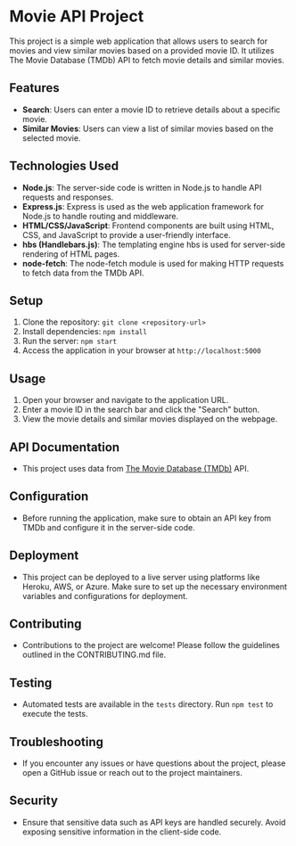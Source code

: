# Movie API Project

This project is a simple web application that allows users to search for movies and view similar movies based on a provided movie ID. It utilizes The Movie Database (TMDb) API to fetch movie details and similar movies.

## Features

- **Search**: Users can enter a movie ID to retrieve details about a specific movie.
- **Similar Movies**: Users can view a list of similar movies based on the selected movie.

## Technologies Used

- **Node.js**: The server-side code is written in Node.js to handle API requests and responses.
- **Express.js**: Express is used as the web application framework for Node.js to handle routing and middleware.
- **HTML/CSS/JavaScript**: Frontend components are built using HTML, CSS, and JavaScript to provide a user-friendly interface.
- **hbs (Handlebars.js)**: The templating engine hbs is used for server-side rendering of HTML pages.
- **node-fetch**: The node-fetch module is used for making HTTP requests to fetch data from the TMDb API.

## Setup

1. Clone the repository: `git clone <repository-url>`
2. Install dependencies: `npm install`
3. Run the server: `npm start`
4. Access the application in your browser at `http://localhost:5000`

## Usage

1. Open your browser and navigate to the application URL.
2. Enter a movie ID in the search bar and click the "Search" button.
3. View the movie details and similar movies displayed on the webpage.

## API Documentation

- This project uses data from [The Movie Database (TMDb)](https://www.themoviedb.org/) API.

## Configuration

- Before running the application, make sure to obtain an API key from TMDb and configure it in the server-side code.

## Deployment

- This project can be deployed to a live server using platforms like Heroku, AWS, or Azure. Make sure to set up the necessary environment variables and configurations for deployment.

## Contributing

- Contributions to the project are welcome! Please follow the guidelines outlined in the CONTRIBUTING.md file.

## Testing

- Automated tests are available in the `tests` directory. Run `npm test` to execute the tests.

## Troubleshooting

- If you encounter any issues or have questions about the project, please open a GitHub issue or reach out to the project maintainers.

## Security

- Ensure that sensitive data such as API keys are handled securely. Avoid exposing sensitive information in the client-side code.

